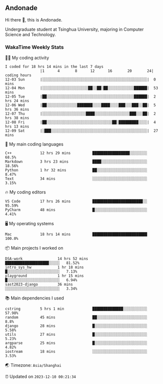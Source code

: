 ## Andonade

Hi there 👋, this is Andonade.

Undergraduate student at Tsinghua University, majoring in Computer Science and Technology.

### WakaTime Weekly Stats

🧑‍💻 My coding activity 

```text
I coded for 18 hrs 14 mins in the last 7 days
          		|1      4       8      12      16       20       24|	coding hours
12-03 Sun		|░░░░░░░░░░░░░░░░░░░░░░░░░░░░░░░░░░░░░░░░░░░░░░░░|	0 mins
12-04 Mon		|░░░░░░░░░░░░░░░░░░░░░██░░██░██░░░░░░░░░░░░██████|	53 mins
12-05 Tue		|██░░░░░░░░░░░░░░░░░░░░░░░░░░░░░░░░░░░░░░░░██████|	2 hrs 24 mins
12-06 Wed		|██░░░░░░░░░░░░░░███████░░░░████░░░░███░░░███░░██|	5 hrs 36 mins
12-07 Thu		|░░░░░░░░░░░░░░░░░░░░████░░░░░░░░░░░░░░░░███░░░██|	2 hrs 38 mins
12-08 Fri		|██░░░░░░░░░░░░░░░░░░░░░░░░░░░░░░██░█████████░░░░|	4 hrs 13 mins
12-09 Sat		|░███░░░░░░░░░░░░░░░░░░░░░░░░░░░░░░░░░░░░░░░░░░░░|	27 mins
```

🌱 My main coding languages 

```text
C++            	12 hrs 29 mins      	█████████████████░░░░░░░░	68.5%
Markdown       	3 hrs 23 mins       	████░░░░░░░░░░░░░░░░░░░░░	18.56%
Python         	1 hr 32 mins        	██░░░░░░░░░░░░░░░░░░░░░░░	8.47%
Text           	34 mins             	░░░░░░░░░░░░░░░░░░░░░░░░░	3.15%
```

🔥 My coding editors 

```text
VS Code        	17 hrs 26 mins      	███████████████████████░░	95.59%
PyCharm        	48 mins             	█░░░░░░░░░░░░░░░░░░░░░░░░	4.41%
```

🖥️ My operating systems 

```text
Mac            	18 hrs 14 mins      	█████████████████████████	100.0%
```

📦 Main projects I worked on 

```text
DSA-work            	14 hrs 52 mins      	████████████████████░░░░░	81.52%
intro_sys_hw        	1 hr 18 mins        	█░░░░░░░░░░░░░░░░░░░░░░░░	7.13%
playground          	1 hr 15 mins        	█░░░░░░░░░░░░░░░░░░░░░░░░	6.94%
sast2023-django     	36 mins             	░░░░░░░░░░░░░░░░░░░░░░░░░	3.34%
```

📚 Main dependencies I used 

```text
cstring        	5 hrs 1 min         	██████████████░░░░░░░░░░░	57.98%
random         	45 mins             	██░░░░░░░░░░░░░░░░░░░░░░░	8.8%
django         	28 mins             	█░░░░░░░░░░░░░░░░░░░░░░░░	5.58%
utils          	27 mins             	█░░░░░░░░░░░░░░░░░░░░░░░░	5.23%
argparse       	25 mins             	█░░░░░░░░░░░░░░░░░░░░░░░░	4.82%
iostream       	18 mins             	░░░░░░░░░░░░░░░░░░░░░░░░░	3.53%
```

🌏 Timezone: `Asia/Shanghai`

⏰ Updated on `2023-12-10 00:21:34`